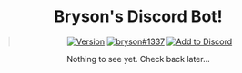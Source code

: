 [bryson#1337]: https://xperthobbit.com
[Version]: https://github.com/Xperthobbit/brysonBot/blob/master/package.json

<div align='center'>

# Bryson's Discord Bot! 
> [![Version](https://img.shields.io/github/package-json/v/xperthobbit/brysonBot?style=flat-square)](https://github.com/Xperthobbit/brysonBot/blob/master/package.json) [![bryson#1337](https://img.shields.io/badge/Happiness-Okay-yellow?style=flat-square&logo=Discord)](https://xperthobbit.com) [![Add to Discord](https://img.shields.io/badge/Add-to%20Discord-blue)](https://discordapp.com/oauth2/authorize?client_id=613143901087334422&scope=bot&permission=8 'Add me to your server!')

Nothing to see yet. Check back later...


</div>
